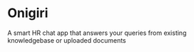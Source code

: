 # Onigiri

A smart HR chat app that answers your queries from existing knowledgebase or uploaded documents
